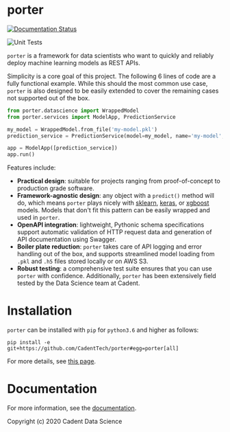 # porter

[![Documentation Status](https://readthedocs.org/projects/porter/badge/?version=latest)](https://porter.readthedocs.io/en/latest/?badge=latest)

![Unit Tests](https://github.com/dantegates/porter/actions/workflows/unit-tests.yml/badge.svg)

`porter` is a framework for data scientists who want to quickly and reliably deploy machine learning models as REST APIs. 

Simplicity is a core goal of this project. The following 6 lines of code are a fully functional example. While this should the most common use case, `porter` is also designed to be easily extended to cover the remaining cases not supported out of the box.

```python
from porter.datascience import WrappedModel
from porter.services import ModelApp, PredictionService

my_model = WrappedModel.from_file('my-model.pkl')
prediction_service = PredictionService(model=my_model, name='my-model', api_version='v1')

app = ModelApp([prediction_service])
app.run()
```

Features include:

* **Practical design**: suitable for projects ranging from proof-of-concept to production grade software.
* **Framework-agnostic design**: any object with a `predict()` method will do, which means `porter` plays nicely with [sklearn](https://scikit-learn.org/stable/), [keras](https://keras.io/backend/), or [xgboost](https://xgboost.readthedocs.io/en/latest/) models. Models that don't fit this pattern can be easily wrapped and used in ``porter``.
* **OpenAPI integration**: lightweight, Pythonic schema specifications support automatic validation of HTTP request data and generation of API documentation using Swagger.
* **Boiler plate reduction**: `porter` takes care of API logging and error handling out of the box, and supports streamlined model loading from `.pkl` and `.h5` files stored locally or on AWS S3.
* **Robust testing**: a comprehensive test suite ensures that you can use `porter` with confidence. Additionally, `porter` has been extensively field tested by the Data Science team at Cadent.

# Installation

`porter` can be installed with `pip` for `python3.6` and higher as follows:

```
pip install -e git+https://github.com/CadentTech/porter#egg=porter[all]
```

For more details, see [this page](https://porter.readthedocs.io/en/latest/installation.html).

# Documentation
For more information, see the [documentation](https://porter.readthedocs.org).

Copyright (c) 2020 Cadent Data Science

